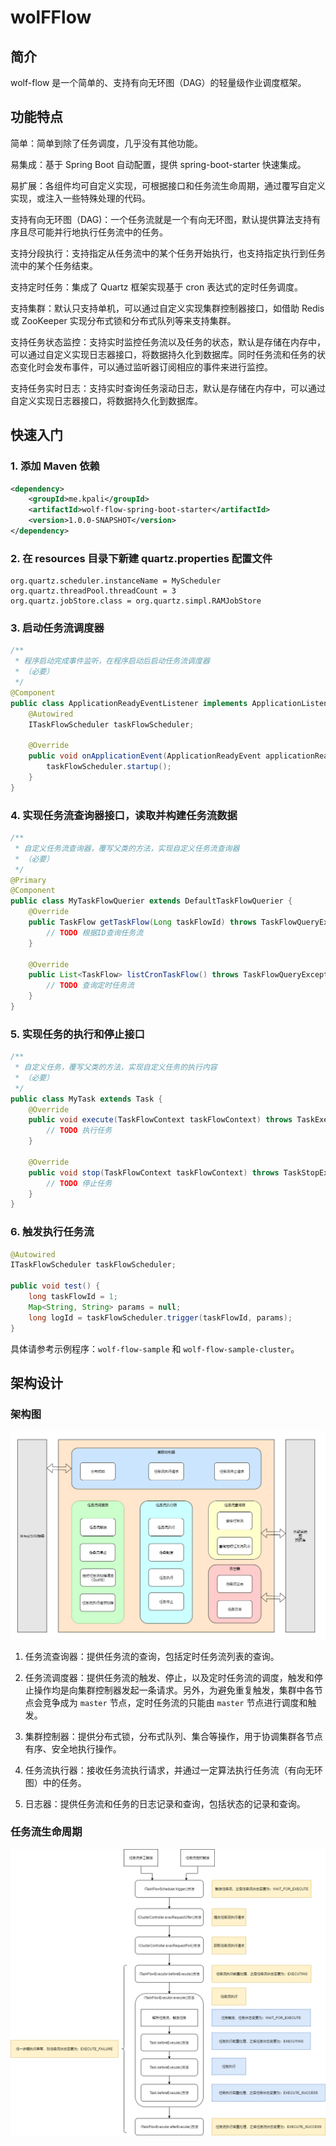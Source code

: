 # wolFFlow

## 简介

wolf-flow 是一个简单的、支持有向无环图（DAG）的轻量级作业调度框架。

## 功能特点

简单：简单到除了任务调度，几乎没有其他功能。

易集成：基于 Spring Boot 自动配置，提供 spring-boot-starter 快速集成。

易扩展：各组件均可自定义实现，可根据接口和任务流生命周期，通过覆写自定义实现，或注入一些特殊处理的代码。

支持有向无环图（DAG)：一个任务流就是一个有向无环图，默认提供算法支持有序且尽可能并行地执行任务流中的任务。

支持分段执行：支持指定从任务流中的某个任务开始执行，也支持指定执行到任务流中的某个任务结束。

支持定时任务：集成了 Quartz 框架实现基于 cron 表达式的定时任务调度。

支持集群：默认只支持单机，可以通过自定义实现集群控制器接口，如借助 Redis 或 ZooKeeper 实现分布式锁和分布式队列等来支持集群。

支持任务状态监控：支持实时监控任务流以及任务的状态，默认是存储在内存中，可以通过自定义实现日志器接口，将数据持久化到数据库。同时任务流和任务的状态变化时会发布事件，可以通过监听器订阅相应的事件来进行监控。

支持任务实时日志：支持实时查询任务滚动日志，默认是存储在内存中，可以通过自定义实现日志器接口，将数据持久化到数据库。

## 快速入门

### 1. 添加 Maven 依赖

``` xml
<dependency>
    <groupId>me.kpali</groupId>
    <artifactId>wolf-flow-spring-boot-starter</artifactId>
    <version>1.0.0-SNAPSHOT</version>
</dependency>
```

### 2. 在 resources 目录下新建 quartz.properties 配置文件

```
org.quartz.scheduler.instanceName = MyScheduler
org.quartz.threadPool.threadCount = 3
org.quartz.jobStore.class = org.quartz.simpl.RAMJobStore
```

### 3. 启动任务流调度器

``` java
/**
 * 程序启动完成事件监听，在程序启动后启动任务流调度器
 * （必要）
 */
@Component
public class ApplicationReadyEventListener implements ApplicationListener<ApplicationReadyEvent> {
    @Autowired
    ITaskFlowScheduler taskFlowScheduler;

    @Override
    public void onApplicationEvent(ApplicationReadyEvent applicationReadyEvent) {
        taskFlowScheduler.startup();
    }
}
```

### 4. 实现任务流查询器接口，读取并构建任务流数据

``` java
/**
 * 自定义任务流查询器，覆写父类的方法，实现自定义任务流查询器
 * （必要）
 */
@Primary
@Component
public class MyTaskFlowQuerier extends DefaultTaskFlowQuerier {
    @Override
    public TaskFlow getTaskFlow(Long taskFlowId) throws TaskFlowQueryException {
        // TODO 根据ID查询任务流
    }

    @Override
    public List<TaskFlow> listCronTaskFlow() throws TaskFlowQueryException {
        // TODO 查询定时任务流
    }
}
```

### 5. 实现任务的执行和停止接口

```java
/**
 * 自定义任务，覆写父类的方法，实现自定义任务的执行内容
 * （必要）
 */
public class MyTask extends Task {
    @Override
    public void execute(TaskFlowContext taskFlowContext) throws TaskExecuteException, TaskInterruptedException {
        // TODO 执行任务
    }

    @Override
    public void stop(TaskFlowContext taskFlowContext) throws TaskStopException {
        // TODO 停止任务
    }
}
```

### 6. 触发执行任务流

``` java
@Autowired
ITaskFlowScheduler taskFlowScheduler;

public void test() {
    long taskFlowId = 1;
    Map<String, String> params = null;
    long logId = taskFlowScheduler.trigger(taskFlowId, params);
}
```

具体请参考示例程序：`wolf-flow-sample` 和 `wolf-flow-sample-cluster`。

## 架构设计

### 架构图

![架构图](docs\架构图.png)

1. 任务流查询器：提供任务流的查询，包括定时任务流列表的查询。

2. 任务流调度器：提供任务流的触发、停止，以及定时任务流的调度，触发和停止操作均是向集群控制器发起一条请求。另外，为避免重复触发，集群中各节点会竞争成为 `master` 节点，定时任务流的只能由 `master` 节点进行调度和触发。

3. 集群控制器：提供分布式锁，分布式队列、集合等操作，用于协调集群各节点有序、安全地执行操作。

4. 任务流执行器：接收任务流执行请求，并通过一定算法执行任务流（有向无环图）中的任务。
5. 日志器：提供任务流和任务的日志记录和查询，包括状态的记录和查询。

### 任务流生命周期

![任务流生命周期](docs\任务流生命周期.png)